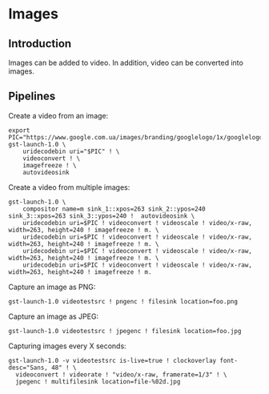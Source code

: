 # Images

## Introduction

Images can be added to video.
In addition, video can be converted into images.

## Pipelines

Create a video from an image:
```shell
export PIC="https://www.google.com.ua/images/branding/googlelogo/1x/googlelogo_color_272x92dp.png"
gst-launch-1.0 \
    uridecodebin uri="$PIC" ! \
    videoconvert ! \
    imagefreeze ! \
    autovideosink
```

Create a video from multiple images:
```shell
gst-launch-1.0 \
    compositor name=m sink_1::xpos=263 sink_2::ypos=240 sink_3::xpos=263 sink_3::ypos=240 !  autovideosink \
    uridecodebin uri=$PIC ! videoconvert ! videoscale ! video/x-raw, width=263, height=240 ! imagefreeze ! m. \
    uridecodebin uri=$PIC ! videoconvert ! videoscale ! video/x-raw, width=263, height=240 ! imagefreeze ! m. \
    uridecodebin uri=$PIC ! videoconvert ! videoscale ! video/x-raw, width=263, height=240 ! imagefreeze ! m. \
    uridecodebin uri=$PIC ! videoconvert ! videoscale ! video/x-raw, width=263, height=240 ! imagefreeze ! m.
```

Capture an image as PNG:
```shell
gst-launch-1.0 videotestsrc ! pngenc ! filesink location=foo.png
```

Capture an image as JPEG:
```shell
gst-launch-1.0 videotestsrc ! jpegenc ! filesink location=foo.jpg
```

Capturing images every X seconds:
```shell
gst-launch-1.0 -v videotestsrc is-live=true ! clockoverlay font-desc="Sans, 48" ! \
  videoconvert ! videorate ! "video/x-raw, framerate=1/3" ! \
  jpegenc ! multifilesink location=file-%02d.jpg
```
